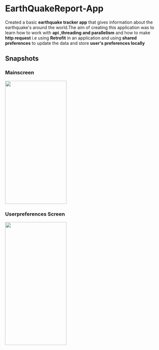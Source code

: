 # EarthQuakeReport-App

Created a basic <b>earthquake tracker app</b> that gives information about the earthquake's around the world.The aim of creating this application was to learn how to work with <b>api ,threading and parallelism</b> and how to make <b>http request</b> i.e using <b>Retrofit</b> in an application and using<b> shared preferences</b> to update the data and store <b>user's preferences locally</b>

## Snapshots

### Mainscreen

<img src=Screenshot_20200505-144353_QukaeReport[1].jpg width="200" height="400">

### Userpreferences Screen

<img src="Screenshot_20200505-144353_QukaeReport[1].jpg" width="200" height="400">
